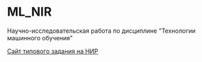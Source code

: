 # ML_NIR
Научно-исследовательская работа по дисциплине "Технологии машинного обучения"

[Сайт типового задания на НИР](https://github.com/ugapanyuk/ml_course_2022/wiki/TMO_NIRS) 


